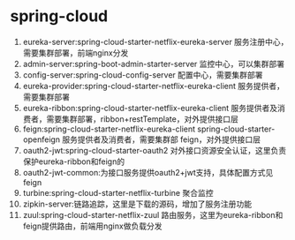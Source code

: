 # spring-cloud
1. eureka-server:spring-cloud-starter-netflix-eureka-server 服务注册中心，需要集群部署，前端nginx分发
2. admin-server:spring-boot-admin-starter-server 监控中心，可以集群部署
3. config-server:spring-cloud-config-server 配置中心，需要集群部署
4. eureka-provider:spring-cloud-starter-netflix-eureka-client 服务提供者，需要集群部署
5. eureka-ribbon:spring-cloud-starter-netflix-eureka-client 服务提供者及消费者，需要集群部署，ribbon+restTemplate，对外提供接口层
6. feign:spring-cloud-starter-netflix-eureka-client spring-cloud-starter-openfeign 服务提供者及消费者，需要集群部 feign，对外提供接口层
7. oauth2-jwt:spring-cloud-starter-oauth2 对外接口资源安全认证，这里负责保护eureka-ribbon和feign的
8. oauth2-jwt-common:为接口服务提供oauth2+jwt支持，具体配置方式见feign
9. turbine:spring-cloud-starter-netflix-turbine 聚合监控
10. zipkin-server:链路追踪，这里是下载的源码，增加了服务注册功能
11. zuul:spring-cloud-starter-netflix-zuul 路由服务，这里为eureka-ribbon和feign提供路由，前端用nginx做负载分发



 
